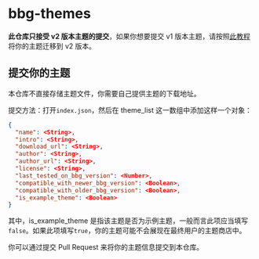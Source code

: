 # bbg-themes

**此仓库只接受 v2 版本主题的提交**，如果你想要提交 v1 版本主题，请按照[此教程](https://bbg.nekomoe.xyz/#/zh-cn/developer-guide/thirdparty_theme)将你的主题迁移到 v2 版本。

## 提交你的主题

本仓库不直接存储主题文件，你需要自己提供主题的下载地址。

提交方法：打开`index.json`，然后在 theme_list 这一数组中添加这样一个对象：

```json
{
  "name": <String>,
  "intro": <String>,
  "download_url": <String>,
  "author": <String>,
  "author_url": <String>,
  "license": <String>,
  "last_tested_on_bbg_version": <Number>,
  "compatible_with_newer_bbg_version": <Boolean>,
  "compatible_with_older_bbg_version": <Boolean>,
  "is_example_theme": <Boolean>
}
```

其中，is_example_theme 是指该主题是否为示例主题，一般而言此项应当填写`false`。如果此项填写`true`，你的主题可能不会展现在最终用户的主题商店中。

你可以通过提交 Pull Request 来将你的主题信息提交到本仓库。
